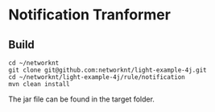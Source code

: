 # Notification Tranformer

## Build


```
cd ~/networknt
git clone git@github.com:networknt/light-example-4j.git
cd ~/networknt/light-example-4j/rule/notification
mvn clean install
```

The jar file can be found in the target folder.

